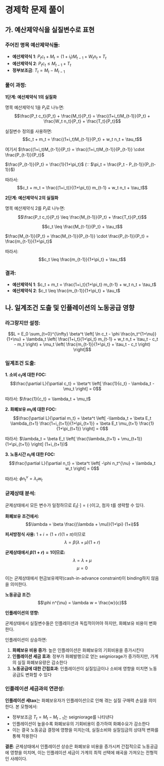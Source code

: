 # 경제학 문제 풀이

## 가. 예산제약식을 실질변수로 표현

### 주어진 명목 예산제약식들:
- **예산제약식 1**: $P_t c_t + M_t = (1+i_t)M_{t-1} + W_t n_t + T_t$
- **예산제약식 2**: $P_t c_t \leq M_{t-1} + T_t$
- **정부보조금**: $T_t = M_t - M_{t-1}$

### 풀이 과정:

**1단계: 예산제약식 1의 실질화**

명목 예산제약식 1을 $P_t$로 나누면:
$$\frac{P_t c_t}{P_t} + \frac{M_t}{P_t} = \frac{(1+i_t)M_{t-1}}{P_t} + \frac{W_t n_t}{P_t} + \frac{T_t}{P_t}$$

실질변수 정의를 사용하면:
$$c_t + m_t = \frac{(1+i_t)M_{t-1}}{P_t} + w_t n_t + \tau_t$$

여기서 $\frac{(1+i_t)M_{t-1}}{P_t} = \frac{(1+i_t)M_{t-1}}{P_{t-1}} \cdot \frac{P_{t-1}}{P_t}$

$\frac{P_{t-1}}{P_t} = \frac{1}{1+\pi_t}$ (∵ $\pi_t = \frac{P_t - P_{t-1}}{P_{t-1}}$)

따라서:
$$c_t + m_t = \frac{(1+i_t)}{(1+\pi_t)} m_{t-1} + w_t n_t + \tau_t$$

**2단계: 예산제약식 2의 실질화**

명목 예산제약식 2를 $P_t$로 나누면:
$$\frac{P_t c_t}{P_t} \leq \frac{M_{t-1}}{P_t} + \frac{T_t}{P_t}$$

$$c_t \leq \frac{M_{t-1}}{P_t} + \tau_t$$

$\frac{M_{t-1}}{P_t} = \frac{M_{t-1}}{P_{t-1}} \cdot \frac{P_{t-1}}{P_t} = \frac{m_{t-1}}{1+\pi_t}$

따라서:
$$c_t \leq \frac{m_{t-1}}{1+\pi_t} + \tau_t$$

### 결과:
- **예산제약식 1**: $c_t + m_t = \frac{1+i_t}{1+\pi_t} m_{t-1} + w_t n_t + \tau_t$
- **예산제약식 2**: $c_t \leq \frac{m_{t-1}}{1+\pi_t} + \tau_t$

## 나. 일계조건 도출 및 인플레이션의 노동공급 영향

### 라그랑지안 설정:

$$L = E_0 \sum_{t=0}^{\infty} \beta^t \left[ \ln c_t - \phi \frac{n_t^{1+\nu}}{1+\nu} + \lambda_t \left( \frac{1+i_t}{1+\pi_t} m_{t-1} + w_t n_t + \tau_t - c_t - m_t \right) + \mu_t \left( \frac{m_{t-1}}{1+\pi_t} + \tau_t - c_t \right) \right]$$

### 일계조건 도출:

**1. 소비 $c_t$에 대한 FOC:**
$$\frac{\partial L}{\partial c_t} = \beta^t \left[ \frac{1}{c_t} - \lambda_t - \mu_t \right] = 0$$

따라서: $\frac{1}{c_t} = \lambda_t + \mu_t$

**2. 화폐보유 $m_t$에 대한 FOC:**
$$\frac{\partial L}{\partial m_t} = \beta^t \left[ -\lambda_t + \beta E_t \lambda_{t+1} \frac{1+i_{t+1}}{1+\pi_{t+1}} + \beta E_t \mu_{t+1} \frac{1}{1+\pi_{t+1}} \right] = 0$$

따라서: $\lambda_t = \beta E_t \left[ \frac{\lambda_{t+1} + \mu_{t+1}}{1+\pi_{t+1}} \right] (1+i_{t+1})$

**3. 노동시간 $n_t$에 대한 FOC:**
$$\frac{\partial L}{\partial n_t} = \beta^t \left[ -\phi n_t^{\nu} + \lambda_t w_t \right] = 0$$

따라서: $\phi n_t^{\nu} = \lambda_t w_t$

### 균제상태 분석:

균제상태에서 모든 변수가 일정하므로 $E_t[\cdot] = (\cdot)$이고, 첨자 t를 생략할 수 있다.

**화폐보유 조건에서:**
$$\lambda = \beta \frac{(\lambda + \mu)}{1+\pi} (1+i)$$

**피셔방정식 사용:** $1+i = (1+r)(1+\pi)$이므로
$$\lambda = \beta (\lambda + \mu) (1+r)$$

**균제상태에서 $\beta(1+r) = 1$이므로:**
$$\lambda = \lambda + \mu$$
$$\mu = 0$$

이는 균제상태에서 현금보유제약(cash-in-advance constraint)이 binding하지 않음을 의미한다.

**노동공급 조건:**
$$\phi n^{\nu} = \lambda w = \frac{w}{c}$$

**인플레이션의 영향:**

균제상태에서 실질변수들은 인플레이션과 독립적이어야 하지만, 화폐보유 비용이 변화한다.

인플레이션이 상승하면:
1. **화폐보유 비용 증가**: 높은 인플레이션은 화폐보유의 기회비용을 증가시킨다
2. **인플레이션 세금 효과**: 정부가 화폐발행으로 얻는 seigniorage가 증가하지만, 가계의 실질 화폐보유량은 감소한다
3. **노동공급에 대한 간접효과**: 인플레이션이 실질임금이나 소비에 영향을 미치면 노동공급도 변화할 수 있다

### 인플레이션 세금과의 연관성:

**인플레이션 세tax**는 화폐보유자가 인플레이션으로 인해 겪는 실질 구매력 손실을 의미한다. 본 모형에서:

- 정부보조금 $T_t = M_t - M_{t-1}$는 seigniorage를 나타낸다
- 인플레이션이 높을수록 화폐보유의 기회비용이 증가하여 화폐수요가 감소한다
- 이는 결국 노동공급 결정에 영향을 미치는데, 실질소비와 실질임금의 상대적 변화를 통해 작용한다

**결론**: 균제상태에서 인플레이션 상승은 화폐보유 비용을 증가시켜 간접적으로 노동공급에 영향을 미치며, 이는 인플레이션 세금이 가계의 최적 선택에 왜곡을 가져오는 전형적인 사례이다.